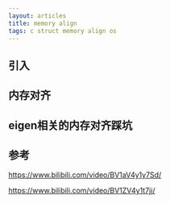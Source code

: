 ```yaml
---
layout: articles
title: memory align
tags: c struct memory align os
---
```


## 引入

## 内存对齐

## eigen相关的内存对齐踩坑

## 参考

https://www.bilibili.com/video/BV1aV4y1y7Sd/

https://www.bilibili.com/video/BV1ZV4y1t7jj/